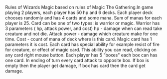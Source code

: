 Rules of Wizards Magic based on rules of Magic The Gathering.In game playing 2 players, each player has 50 hp and 6 decks. Each player deck chooses randomly and has 4 cards and some mana. Sum of manas for each player is 25. Card can be one of two types: is warrior or magic. Warrior has 3 parameters ( hp, attack power, and cost) hp - damage when can read take creature and not die. Attack power - damage which creature make for one time. Cost - count of mana of deck where is this card. Magic card has 1 parameters it is cost. Each card has special ability for example resist of fire for creature, or effect of magic card. This ability you can read, clicking on any card right mouse button. Each player has 5 "boxes" each box can has one card. In ending of turn every card attack to opposite box. If box is empty then the player get damage, if box has card then the card get damage.